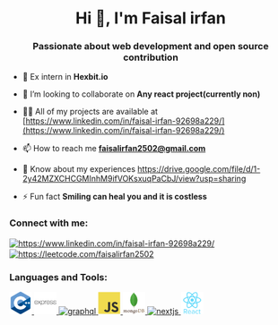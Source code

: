 <h1 align="center">Hi 👋, I'm Faisal irfan</h1>
<h3 align="center">Passionate about web development and open source contribution</h3>

- 🔭 Ex intern in **Hexbit.io**

- 👯 I’m looking to collaborate on **Any react project(currently non)**

- 👨‍💻 All of my projects are available at [https://www.linkedin.com/in/faisal-irfan-92698a229/](https://www.linkedin.com/in/faisal-irfan-92698a229/)

- 📫 How to reach me **faisalirfan2502@gmail.com**

- 📄 Know about my experiences https://drive.google.com/file/d/1-2y42MZXCHCGMInhM9ifVOKsxuqPaCbJ/view?usp=sharing

- ⚡ Fun fact **Smiling can heal you and it is costless**

<h3 align="left">Connect with me:</h3>
<p align="left">
<a href="https://linkedin.com/in/https://www.linkedin.com/in/faisal-irfan-92698a229/" target="blank"><img align="center" src="https://raw.githubusercontent.com/rahuldkjain/github-profile-readme-generator/master/src/images/icons/Social/linked-in-alt.svg" alt="https://www.linkedin.com/in/faisal-irfan-92698a229/" height="30" width="40" /></a>
<a href="https://www.leetcode.com/https://leetcode.com/faisalirfan2502" target="blank"><img align="center" src="https://raw.githubusercontent.com/rahuldkjain/github-profile-readme-generator/master/src/images/icons/Social/leet-code.svg" alt="https://leetcode.com/faisalirfan2502" height="30" width="40" /></a>
</p>

<h3 align="left">Languages and Tools:</h3>
<p align="left"> <a href="https://www.w3schools.com/cpp/" target="_blank" rel="noreferrer"> <img src="https://raw.githubusercontent.com/devicons/devicon/master/icons/cplusplus/cplusplus-original.svg" alt="cplusplus" width="40" height="40"/> </a> <a href="https://expressjs.com" target="_blank" rel="noreferrer"> <img src="https://raw.githubusercontent.com/devicons/devicon/master/icons/express/express-original-wordmark.svg" alt="express" width="40" height="40"/> </a> <a href="https://graphql.org" target="_blank" rel="noreferrer"> <img src="https://www.vectorlogo.zone/logos/graphql/graphql-icon.svg" alt="graphql" width="40" height="40"/> </a> <a href="https://developer.mozilla.org/en-US/docs/Web/JavaScript" target="_blank" rel="noreferrer"> <img src="https://raw.githubusercontent.com/devicons/devicon/master/icons/javascript/javascript-original.svg" alt="javascript" width="40" height="40"/> </a> <a href="https://www.mongodb.com/" target="_blank" rel="noreferrer"> <img src="https://raw.githubusercontent.com/devicons/devicon/master/icons/mongodb/mongodb-original-wordmark.svg" alt="mongodb" width="40" height="40"/> </a> <a href="https://nextjs.org/" target="_blank" rel="noreferrer"> <img src="https://cdn.worldvectorlogo.com/logos/nextjs-2.svg" alt="nextjs" width="40" height="40"/> </a> <a href="https://reactjs.org/" target="_blank" rel="noreferrer"> <img src="https://raw.githubusercontent.com/devicons/devicon/master/icons/react/react-original-wordmark.svg" alt="react" width="40" height="40"/> </a> </p>
